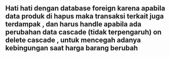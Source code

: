 ## Hati hati dengan database foreign karena apabila data produk di hapus maka transaksi terkait juga terdampak , dan harus handle apabila ada perubahan data cascade (tidak terpengaruh) on delete cascade , untuk mencegah adanya kebingungan saat harga barang berubah 
